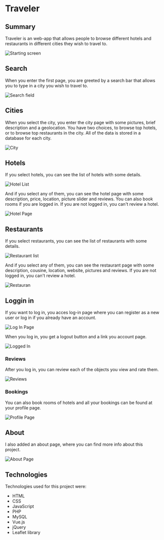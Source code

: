 # Traveler

## Summary
Traveler is an web-app that allows people to browse different hotels
and restaurants in different cities they wish to travel to.

![Starting screen](start.png)

## Search
When you enter the first page, you are greeted by a search bar that allows you to type in a city you wish to travel to.

![Search field](search.png)

## Cities
When you select the city, you enter the city page with some pictures, brief description and a geolocation. You have two choices, to browse top hotels, or to browse top restaurants in the city. All of the data is stored in a database for each city.

![City](city.png)

## Hotels
If you select hotels, you can see the list of hotels with some details.

![Hotel List](hotel-list.png)

And if you select any of them, you can see the hotel page with some description, price, location, picture slider and reviews. You can also book rooms if you are logged in. If you are not logged in, you can't review a hotel.

![Hotel Page](hotel.png)

## Restaurants
If you select restaurants, you can see the list of restaurants with some details.

![Restaurant list](res-list.png)

And if you select any of them, you can see the restaurant page with some description, cousine, location, website, pictures and reviews. If you are not logged in, you can't review a hotel.

![Restauran](restaurant.png)

## Loggin in
If you want to log in, you acces log-in page where you can register as a new user or log in if you already have an account.

![Log In Page](login.png)

When you log in, you get a logout button and a link you account page.

![Logged In](logged.png)

### Reviews
After you log in, you can review each of the objects you view and rate them.

![Reviews](review.png)

### Bookings
You can also book rooms of hotels and all your bookings can be found at your profile page.

![Profile Page](profile.png)

## About
I also added an about page, where you can find more info about this project.

![About Page](about.png)

## Technologies
Technologies used for this project were:

- HTML
- CSS
- JavaScript
- PHP
- MySQL
- Vue.js
- jQuery
- Leaflet library

